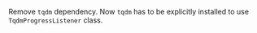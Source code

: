 Remove `tqdm` dependency. Now `tqdm` has to be explicitly installed to use `TqdmProgressListener` class.
